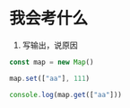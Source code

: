 # 我会考什么

1. 写输出，说原因
```js
const map = new Map()

map.set(["aa"], 111)

console.log(map.get(["aa"]))
```
